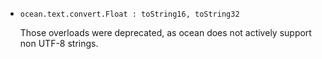 * `ocean.text.convert.Float : toString16, toString32`

  Those overloads were deprecated, as ocean does not actively support non UTF-8 strings.

